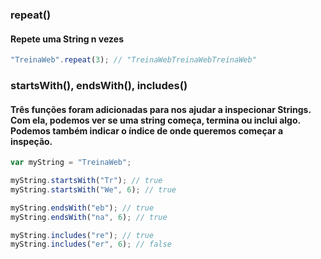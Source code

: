 ### repeat()

#### Repete uma String n vezes

```js
"TreinaWeb".repeat(3); // "TreinaWebTreinaWebTreinaWeb"
```

### startsWith(), endsWith(), includes()

#### Três funções foram adicionadas para nos ajudar a inspecionar Strings. Com ela, podemos ver se uma string começa, termina ou inclui algo. Podemos também indicar o índice de onde queremos começar a inspeção.

```js
var myString = "TreinaWeb";

myString.startsWith("Tr"); // true
myString.startsWith("We", 6); // true

myString.endsWith("eb"); // true
myString.endsWith("na", 6); // true

myString.includes("re"); // true
myString.includes("er", 6); // false
```
